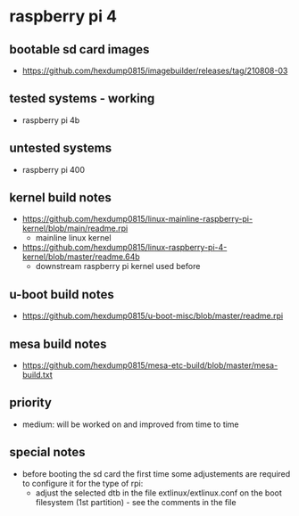 # raspberry pi 4

## bootable sd card images

- https://github.com/hexdump0815/imagebuilder/releases/tag/210808-03

## tested systems - working

- raspberry pi 4b

## untested systems

- raspberry pi 400

## kernel build notes

- https://github.com/hexdump0815/linux-mainline-raspberry-pi-kernel/blob/main/readme.rpi
  - mainline linux kernel
- https://github.com/hexdump0815/linux-raspberry-pi-4-kernel/blob/master/readme.64b
  - downstream raspberry pi kernel used before

## u-boot build notes

- https://github.com/hexdump0815/u-boot-misc/blob/master/readme.rpi

## mesa build notes

- https://github.com/hexdump0815/mesa-etc-build/blob/master/mesa-build.txt

## priority

- medium: will be worked on and improved from time to time

## special notes

- before booting the sd card the first time some adjustements are required to configure it for the type of rpi:
  - adjust the selected dtb in the file extlinux/extlinux.conf on the boot filesystem (1st partition) - see the comments in the file
